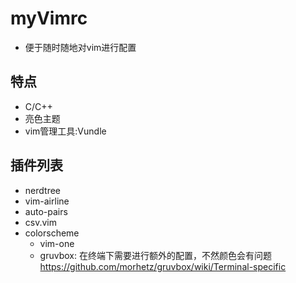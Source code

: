# myVimrc
- 便于随时随地对vim进行配置

## 特点

- C/C++
- 亮色主题
- vim管理工具:Vundle

## 插件列表

- nerdtree 
- vim-airline
- auto-pairs
- csv.vim
- colorscheme
  - vim-one
  - gruvbox: 在终端下需要进行额外的配置，不然颜色会有问题 https://github.com/morhetz/gruvbox/wiki/Terminal-specific


